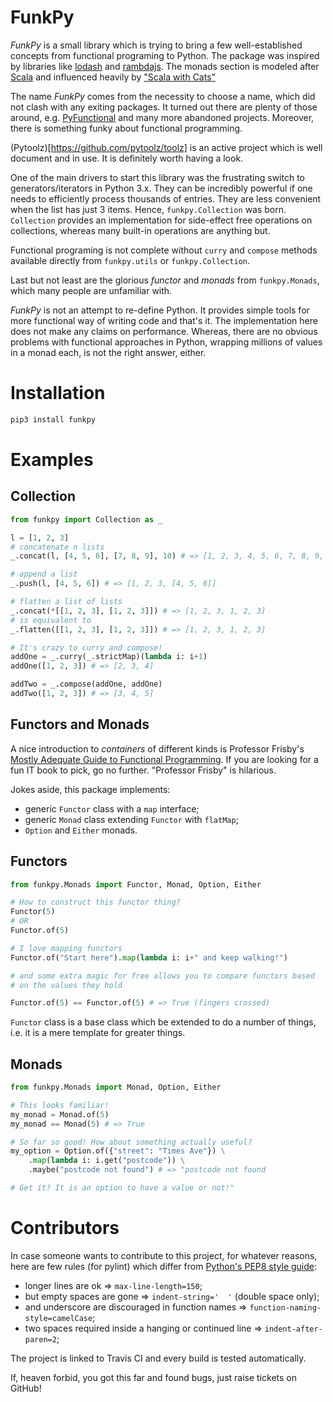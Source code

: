 # FunkPy
_FunkPy_ is a small library which is trying to bring a few well-established concepts from functional programing to Python. The package was inspired by libraries like [lodash](https://lodash.com/) and [rambdajs](http://ramdajs.com/). The monads section is modeled after [Scala](https://www.scala-lang.org/) and influenced heavily by ["Scala with Cats"](https://underscore.io/books/scala-with-cats/)

The name _FunkPy_ comes from the necessity to choose a name, which did not clash with any exiting packages. It turned out there are plenty of those around, e.g. [PyFunctional](https://github.com/EntilZha/PyFunctional) and many more abandoned projects. Moreover, there is something funky about functional programming.

(Pytoolz)[https://github.com/pytoolz/toolz] is an active project which is well document and in use. It is definitely worth having a look.

One of the main drivers to start this library was the frustrating switch to generators/iterators in Python 3.x. They can be incredibly powerful if one needs to efficiently process thousands of entries. They are less convenient when the list has just 3 items. Hence, `funkpy.Collection` was born. `Collection` provides an implementation for side-effect free operations on collections, whereas many built-in operations are anything but.

Functional programing is not complete without `curry` and `compose` methods available directly from `funkpy.utils` or `funkpy.Collection`.

Last but not least are the glorious _functor_ and _monads_ from `funkpy.Monads`, which many people are unfamiliar with.  

_FunkPy_ is not an attempt to re-define Python. It provides simple tools for more functional way of writing code and that's it. The implementation here does not make any claims on performance. Whereas, there are no obvious problems with functional approaches in Python, wrapping millions of values in a monad each, is not the right answer, either.

# Installation
```bash
pip3 install funkpy
```

# Examples

## Collection

```python
from funkpy import Collection as _

l = [1, 2, 3]
# concatenate n lists
_.concat(l, [4, 5, 6], [7, 8, 9], 10) # => [1, 2, 3, 4, 5, 6, 7, 8, 9, 10]

# append a list
_.push(l, [4, 5, 6]) # => [1, 2, 3, [4, 5, 6]]

# flatten a list of lists
_.concat(*[[1, 2, 3], [1, 2, 3]]) # => [1, 2, 3, 1, 2, 3]
# is equivalent to
_.flatten([[1, 2, 3], [1, 2, 3]]) # => [1, 2, 3, 1, 2, 3]

# It's crazy to curry and compose!
addOne = _.curry(_.strictMap)(lambda i: i+1)
addOne([1, 2, 3]) # => [2, 3, 4]

addTwo = _.compose(addOne, addOne)
addTwo([1, 2, 3]) # => [3, 4, 5]
```

## Functors and Monads
A nice introduction to _containers_ of different kinds is Professor Frisby's [Mostly Adequate Guide to Functional Programming](https://github.com/MostlyAdequate/mostly-adequate-guide). If you are looking for a fun IT book to pick, go no further. "Professor Frisby" is hilarious. 

Jokes aside, this package implements:
* generic `Functor` class with a `map` interface;
* generic `Monad` class extending `Functor` with `flatMap`;
* `Option` and `Either` monads.

## Functors
```python
from funkpy.Monads import Functor, Monad, Option, Either

# How to construct this functor thing? 
Functor(5)
# OR
Functor.of(5)

# I love mapping functors
Functor.of("Start here").map(lambda i: i+" and keep walking!")

# and some extra magic for free allows you to compare functors based 
# on the values they hold

Functor.of(5) == Functor.of(5) # => True (fingers crossed) 

```

`Functor` class is a base class which be extended to do a number of things, i.e. it is a mere template for greater things.

## Monads
```python
from funkpy.Monads import Monad, Option, Either

# This looks familiar!
my_monad = Monad.of(5)
my_monad == Monad(5) # => True

# So far so good! How about something actually useful?
my_option = Option.of({"street": "Times Ave"}) \
    .map(lambda i: i.get("postcode")) \
    .maybe("postcode not found") # => "postcode not found

# Get it? It is an option to have a value or not!"
```

# Contributors
In case someone wants to contribute to this project, for whatever reasons, here are few rules (for pylint) which differ from [Python's PEP8 style guide](https://www.python.org/dev/peps/pep-0008/):

* longer lines are ok  => `max-line-length=150`;
* but empty spaces are gone => `indent-string='  '` (double space only);
* and underscore are discouraged in function names => `function-naming-style=camelCase`;
* two spaces required inside a hanging or continued line => `indent-after-paren=2`;

The project is linked to Travis CI and every build is tested automatically.

If, heaven forbid, you got this far and found bugs, just raise tickets on GitHub!
